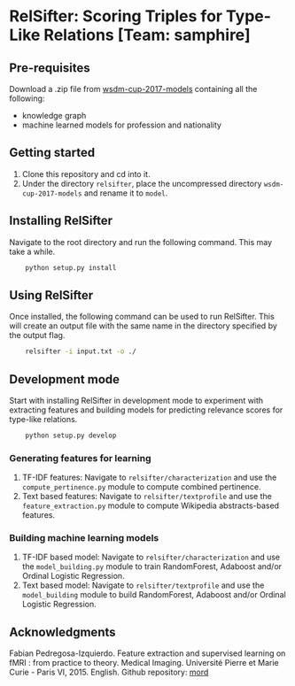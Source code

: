 # RelSifter: Scoring Triples for Type-Like Relations [Team: samphire]

## Pre-requisites
Download a .zip file from [wsdm-cup-2017-models](https://iu.box.com/s/impsevvpr3xsmcpdm8n36ame8msq8iew) containing all the following:
* knowledge graph
* machine learned models for profession and nationality

## Getting started
1. Clone this repository and cd into it.
2. Under the directory ``relsifter``, place the uncompressed directory ``wsdm-cup-2017-models`` and rename it to ``model``.

## Installing RelSifter
Navigate to the root directory and run the following command. This may take a while.
```bash
    python setup.py install
```

## Using RelSifter
Once installed, the following command can be used to run RelSifter. This will create an output file with the same name in the directory specified by the output flag.
```bash
    relsifter -i input.txt -o ./
```

## Development mode
Start with installing RelSifter in development mode to experiment with extracting features and building models for predicting relevance scores for type-like relations.
```bash
    python setup.py develop
```

### Generating features for learning
1. TF-IDF features: Navigate to ``relsifter/characterization`` and use the ``compute_pertinence.py`` module to compute combined pertinence. 
2. Text based features: Navigate to ``relsifter/textprofile`` and use the ``feature_extraction.py`` module to compute Wikipedia abstracts-based features. 

### Building machine learning models
1. TF-IDF based model: Navigate to ``relsifter/characterization`` and use the ``model_building.py`` module to train RandomForest, Adaboost and/or Ordinal Logistic Regression.
2. Text based model: Navigate to ``relsifter/textprofile`` and use the ``model_building`` module to build RandomForest, Adaboost and/or Ordinal Logistic Regression.

## Acknowledgments

Fabian Pedregosa-Izquierdo. Feature extraction and supervised learning on fMRI : from practice to theory. Medical Imaging. Université Pierre et Marie Curie - Paris VI, 2015. English. Github repository: [mord](https://github.com/fabianp/mord)